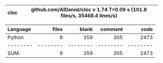 cloc|github.com/AlDanial/cloc v 1.74  T=0.09 s (101.8 files/s, 35468.4 lines/s)
--- | ---

Language|files|blank|comment|code
:-------|-------:|-------:|-------:|-------:
Python|9|359|305|2473
--------|--------|--------|--------|--------
SUM:|9|359|305|2473
